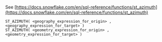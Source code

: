 See [https://docs.snowflake.com/en/sql-reference/functions/st_azimuth](https://docs.snowflake.com/en/sql-reference/functions/st_azimuth)
```
ST_AZIMUTH( <geography_expression_for_origin> , <geography_expression_for_target> )
ST_AZIMUTH( <geometry_expression_for_origin> , <geometry_expression_for_target> )
```
